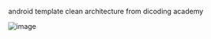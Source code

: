 android template clean architecture from dicoding academy

![image](https://user-images.githubusercontent.com/53375007/214350153-c1748a76-d279-4fb1-87c4-4edda43a4e1f.png)

